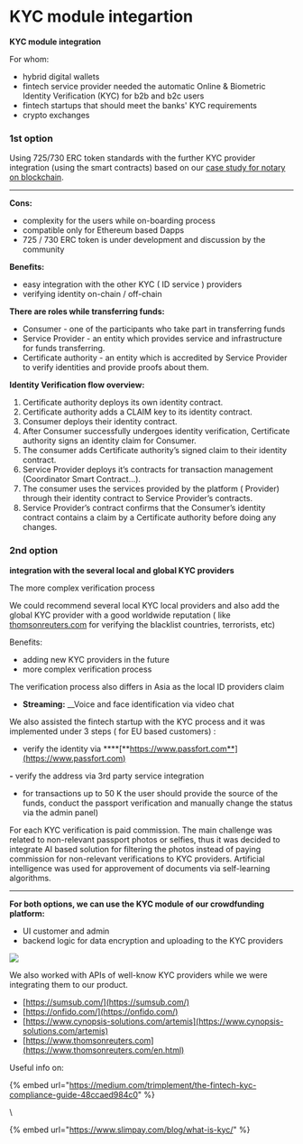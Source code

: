 # KYC module integartion

**KYC module integration**

For whom:

* hybrid digital wallets 
* fintech service provider needed the automatic Online & Biometric Identity Verification \(KYC\)  for b2b and b2c users 
* fintech startups that should meet the banks' KYC requirements
* crypto exchanges



### **1st option**

Using 725/730  ERC token standards with the further KYC provider integration \(using the smart contracts\) based on our [case study for notary on blockchain](https://wiki.4irelabs.com/docs/solutions/asset-tracking/notarization-platform).   
****

**Cons:**

* complexity for the users while on-boarding process
* compatible only for Ethereum based Dapps
* 725 / 730 ERC token is under development and discussion by the community

**Benefits:**

* easy integration with the other KYC \( ID service \) providers
* verifying identity on-chain / off-chain

**There are roles while transferring funds:**

* Consumer - one of the participants who take part in transferring funds
* Service Provider - an entity which provides service and infrastructure for funds transferring.
* Certificate authority - an entity which is accredited by Service Provider to verify identities and provide proofs about them.

**Identity Verification flow overview:**

1. Certificate authority deploys its own identity contract.
2. Certificate authority adds a CLAIM key to its identity contract.
3. Consumer deploys their identity contract.
4. After Consumer successfully undergoes identity verification, Certificate authority signs an identity claim for Consumer.
5. The consumer adds Certificate authority’s signed claim to their identity contract.
6. Service Provider deploys it’s contracts for transaction management \(Coordinator Smart Contract...\).
7. The consumer uses the services provided by the platform \( Provider\) through their identity contract to Service Provider’s contracts.
8. Service Provider’s contract confirms that the Consumer’s identity contract contains a claim by a Certificate authority before doing any changes.

### **2nd option**

**integration with the several local and global KYC providers**  


The more complex verification process

We could recommend several local KYC local providers and also add the global KYC provider with a good worldwide reputation \( like [thomsonreuters.com](https://www.thomsonreuters.com/en.html)  for verifying the blacklist countries, terrorists, etc\)  


Benefits:

* adding new KYC providers in the future
* more complex verification process

The verification process also differs in Asia as the local ID providers claim 

* **Streaming:** __Voice and face identification via video chat 

We also assisted the fintech startup with the KYC process and it was implemented under 3 steps \( for EU based customers\) :

- verify the identity via ****[**https://www.passfort.com**](https://www.passfort.com)

**-** verify the address via 3rd party service integration

- for transactions up to 50 K the user should provide the source of the funds, conduct the passport verification and manually change the status via the admin panel\)

For each KYC verification is paid commission. The main challenge was related to non-relevant passport photos or selfies, thus it was decided to integrate AI based solution for filtering the photos instead of paying commission for non-relevant verifications to KYC providers. Artificial intelligence was used for approvement of documents via self-learning algorithms.  
****

**For both options, we can use the KYC module of our crowdfunding platform:**

* UI customer and admin
* backend logic for data encryption and uploading to the KYC providers

![](https://lh3.googleusercontent.com/UHgxNKaVqor_M1kefbMwrM0HmAjGIOnkx_zL_WYZ6AKqOpe9y70q9OFgeUzR1FBm7ynLL4MpcUABjZYzyg8JAdfawSWePDtV-gp1O-aqjLHyE31bXmnEZD2XwKf0C4iWjNaTV_Ui)

We also worked with APIs of well-know KYC providers while we were integrating them to our product.

* [https://sumsub.com/](https://sumsub.com/)
* [https://onfido.com/](https://onfido.com/)
* [https://www.cynopsis-solutions.com/artemis](https://www.cynopsis-solutions.com/artemis)
* [https://www.thomsonreuters.com](https://www.thomsonreuters.com/en.html)

Useful info on:

{% embed url="https://medium.com/trimplement/the-fintech-kyc-compliance-guide-48ccaed984c0" %}

\

{% embed url="https://www.slimpay.com/blog/what-is-kyc/" %}



